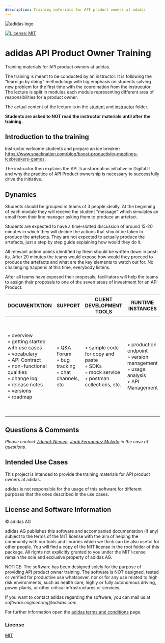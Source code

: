 ```yaml
---
description: Training materials for API product owners at adidas
---
```


![adidas logo](https://adidas-group.gitbooks.io/api-guidelines/content/assets/adidas-logo.svg)

[![License: MIT](https://img.shields.io/badge/License-MIT-yellow.svg)](https://opensource.org/licenses/MIT)

# adidas API Product Owner Training

Training materials for API product owners at adidas.

The training is meant to be conducted by an instructor. It is following the "learnign by doing" methodology with big emphasis on students solving new problem for the first time with the coordination from the instrucutor. The lecture is split in modules each module representing different area of responsibilities for a product owner.

The actual content of the lecture is in the [student](/student) and [instructor](/instructor) folder. 

**Students are asked to NOT read the instructor materials until after the training.**


## Introduction to the training 

Instructor welcome students and prepare an ice breaker: https://www.snacknation.com/blog/boost-productivity-meetings-icebreakers-games.

The instructor then explains the API Transformation initiative in Digital IT and why the practice of API Product ownership is necessary to successfully drive the initiative.

## Dynamics

Students should be grouped in teams of 3 people ideally. At the beginning of each module they will receive the student "message" which simulates an email from their line manager asking them to produce an artefact.

Students are expected to have a time-slotted discussion of around 15-20 minutes in which they will decide the actions that should be taken to produce the artefacts. They are not expected to actually produce the artefacts, just a step by step guide explaining how would they do it.

All relevant action points identified by them should be written down in post-its. After 20 minutes the teams would expose how would they proceed to produce the artefacts and what are the key elements to watch out for. No challenging happens at this time, everybody listens.

After all teams have exposed their proposals, facilitators will help the teams to assign their proposals to one of the seven areas of investment for an API Product:

| DOCUMENTATION                                                                                                                                                                 | SUPPORT                                               | CLIENT DEVELOPMENT TOOLS                                                                    | RUNTIME INSTANCES                                                                     | STRATEGY                                                                                                                                         | DESIGN                                                                                                                                                                             | REPORTING                                                                          |
|-------------------------------------------------------------------------------------------------------------------------------------------------------------------------------|-------------------------------------------------------|---------------------------------------------------------------------------------------------|---------------------------------------------------------------------------------------|--------------------------------------------------------------------------------------------------------------------------------------------------|------------------------------------------------------------------------------------------------------------------------------------------------------------------------------------|------------------------------------------------------------------------------------|
| ◦ overview<br>◦ getting started with use cases<br>◦ vocabulary <br>◦ API Contract<br>◦ non-functional qualities<br>◦ change log<br>◦ release notes<br>◦ versions<br>◦ roadmap | ◦ Q&A Forum<br>◦ bug tracking<br>◦ chat channels, etc | ◦ sample code for copy and paste<br>◦ SDKs<br>◦ mock service<br>◦ postman collections, etc. | ◦ production endpoint<br>◦ version management<br>◦ usage analysis<br>◦ API Management | ◦ vision <br>◦ roadmap<br>◦ go-live strategy<br>◦ user and stakeholder identification<br>◦ financials<br>◦ hypothesis driven product development | ◦ API lifecycle<br>◦ contract first<br>◦ relationships in the landscape<br>◦ requirements rationalisation<br>◦ architecture and style<br>◦ load/usage estimation<br>◦ evolvability | ◦ usage<br>◦ operations<br>◦ non-functional<br>◦ user satisfaction<br>◦ financials |


## Questions & Comments

_Please contact_ [_Zdenek Nemec_](mailto:Zdenek.Nemec@externals.adidas-group.com), [_Jordi Fernandez Moledo_](mailto:jordi.fernandez.moledo@adidas.com) _in the case of questions._

## Intended Use Cases

This project is intended to provide the training materials for API product owners at adidas.

adidas is not responsible for the usage of this software for different purposes that the ones described in the use cases.

## License and Software Information

© adidas AG

adidas AG publishes this software and accompanied documentation \(if any\) subject to the terms of the MIT license with the aim of helping the community with our tools and libraries which we think can be also useful for other people. You will find a copy of the MIT license in the root folder of this package. All rights not explicitly granted to you under the MIT license remain the sole and exclusive property of adidas AG.

NOTICE: The software has been designed solely for the purpose of providing API product owner training. The software is NOT designed, tested or verified for productive use whatsoever, nor or for any use related to high risk environments, such as health care, highly or fully autonomous driving, power plants, or other critical infrastructures or services.

If you want to contact adidas regarding the software, you can mail us at _software.engineering@adidas.com_.

For further information open the [adidas terms and conditions](https://github.com/adidas/adidas-contribution-guidelines/wiki/Terms-and-conditions) page.

### License

[MIT](LICENSE)
